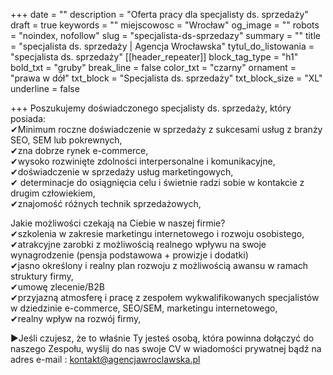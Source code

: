 +++
date = ""
description = "Oferta pracy dla specjalisty ds. sprzedaży"
draft = true
keywords = ""
miejscowosc = "Wrocław"
og_image = ""
robots = "noindex, nofollow"
slug = "specjalista-ds-sprzedazy"
summary = ""
title = "specjalista ds. sprzedaży | Agencja Wrocławska"
tytul_do_listowania = "specjalista ds. sprzedaży"
[[header_repeater]]
block_tag_type = "h1"
bold_txt = "gruby"
break_line = false
color_txt = "czarny"
ornament = "prawa w dół"
txt_block = "Specjalista ds. sprzedaży"
txt_block_size = "XL"
underline = false

+++
Poszukujemy doświadczonego specjalisty ds. sprzedaży, który posiada:  
✔Minimum roczne doświadczenie w sprzedaży z sukcesami usług z branży SEO, SEM lub pokrewnych,  
✔zna dobrze rynek e-commerce,  
✔wysoko rozwinięte zdolności interpersonalne i komunikacyjne,  
✔doświadczenie w sprzedaży usług marketingowych,  
✔ determinacje do osiągnięcia celu i świetnie radzi sobie w kontakcie z drugim człowiekiem,  
✔znajomość różnych technik sprzedażowych,  
   
Jakie możliwości czekają na Ciebie w naszej firmie?  
✔szkolenia w zakresie marketingu internetowego i rozwoju osobistego,  
✔atrakcyjne zarobki z możliwością realnego wpływu na swoje wynagrodzenie (pensja podstawowa + prowizje i dodatki)  
✔jasno określony i realny plan rozwoju z możliwością awansu w ramach struktury firmy,  
✔umowę zlecenie/B2B  
✔przyjazną atmosferę i pracę z zespołem wykwalifikowanych specjalistów w dziedzinie e-commerce, SEO/SEM, marketingu internetowego,  
✔realny wpływ na rozwój firmy,  
   
▶Jeśli czujesz, że to właśnie Ty jesteś osobą, która powinna dołączyć do naszego Zespołu, wyślij do nas swoje CV w wiadomości prywatnej bądź na adres e-mail : [kontakt@agencjawroclawska.pl](mailto:kontakt@agencjawroclawska.pl)